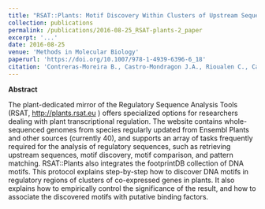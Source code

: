 ```yaml
---
title: "RSAT::Plants: Motif Discovery Within Clusters of Upstream Sequences in Plant Genomes"
collection: publications
permalink: /publications/2016-08-25_RSAT-plants-2_paper
excerpt: '...'
date: 2016-08-25
venue: 'Methods in Molecular Biology'
paperurl: 'https://doi.org/10.1007/978-1-4939-6396-6_18'
citation: 'Contreras-Moreira B., Castro-Mondragon J.A., Rioualen C., Cantalapiedra C.P., van Helden J. (2016) RSAT::Plants: Motif Discovery Within Clusters of Upstream Sequences in Plant Genomes. In: Hehl R. (eds) Plant Synthetic Promoters. Methods in Molecular Biology, vol 1482. Humana Press, New York, NY'
---
```


**Abstract**

The plant-dedicated mirror of the Regulatory Sequence Analysis Tools (RSAT, http://plants.rsat.eu ) 
offers specialized options for researchers dealing with plant transcriptional regulation. 
The website contains whole-sequenced genomes from species regularly updated from Ensembl Plants and other sources (currently 40), 
and supports an array of tasks frequently required for the analysis of regulatory sequences, such as retrieving upstream sequences, 
motif discovery, motif comparison, and pattern matching. RSAT::Plants also integrates the footprintDB collection of DNA motifs. 
This protocol explains step-by-step how to discover DNA motifs in regulatory regions of clusters of co-expressed genes in plants. 
It also explains how to empirically control the significance of the result, and how to associate the discovered motifs with putative binding factors.


